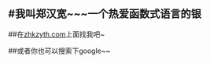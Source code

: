 #我叫郑汉宽~~~一个热爱函数式语言的银
---
##在[zhkzyth.com][zhkzyth]上面找我吧~

##或者你也可以搜索下google~~

[zhkzyth]: http://zhkzyth.com